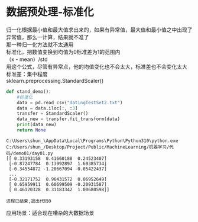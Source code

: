 # 数据预处理-标准化
归一化根据最小值和最大值求出来的，如果有异常值，最大值和最小值之中出现了异常值，那么一计算，结果就不准了  
那一种归一化方法就不太通用  
标准化，把数值变换到均值为0标准差为1的范围内  
（x - mean）/std  
用这个公式，尽管有异常点，他的均值变化也不会太大，标准差也不会变化太大  
标准差：集中程度  
sklearn.preprocessing.StandardScaler()  
```python
def stand_demo():
    #标准化
    data = pd.read_csv("datingTestSet2.txt")
    data = data.iloc[:, :3]
    transfer = StandardScaler()
    data_new = transfer.fit_transform(data)
    print(data_new)
    return None

```
```
C:\Users\shun_\AppData\Local\Programs\Python\Python310\python.exe C:/Users/shun_/Desktop/Project/Public/MachineLearning/机器学习/代码/demo01/day01.py
[[ 0.33193158  0.41660188  0.24523407]
 [-0.87247784  0.13992897  1.69385734]
 [-0.34554872 -1.20667094 -0.05422437]
 ...
 [-0.32171752  0.96431572  0.06952649]
 [ 0.65959911  0.60699509 -0.20931587]
 [ 0.46120328  0.31183342  1.00680598]]

进程已结束,退出代码0

```

应用场景：适合现在嘈杂的大数据场景  